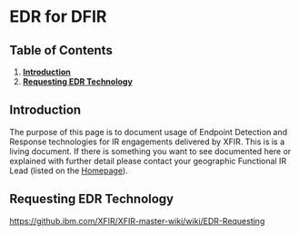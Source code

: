 
# EDR for DFIR 

## Table of Contents
1. [**Introduction**](#Introduction)
2. [**Requesting EDR Technology**](#Requesting-EDR-Technology)

## Introduction
The purpose of this page is to document usage of Endpoint Detection and Response technologies for IR engagements delivered by XFIR. This is is a living document. If there is something you want to see documented here or explained with further detail please contact your geographic Functional IR Lead (listed on the  [Homepage](Home)).


## Requesting EDR Technology
https://github.ibm.com/XFIR/XFIR-master-wiki/wiki/EDR-Requesting


